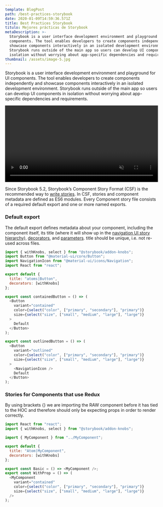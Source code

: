 ```yaml
---
template: BlogPost
path: /best-practices-storybook
date: 2020-01-09T14:59:36.571Z
title: Best Practices Storybook
titulo: Mejores prácticas de Storybook
metaDescription: >-
  Storybook is a user interface development environment and playground for UI
  components. The tool enables developers to create components independently and
  showcase components interactively in an isolated development environment.
  Storybook runs outside of the main app so users can develop UI components in
  isolation without worrying about app-specific dependencies and requirements.
thumbnail: /assets/image-5.jpg
---
```

Storybook is a user interface development environment and playground for UI components. The tool enables developers to create components independently and showcase components interactively in an isolated development environment. Storybook runs outside of the main app so users can develop UI components in isolation without worrying about app-specific dependencies and requirements.

<video autoplay="" muted="" loop="" playsinline="" alt="Storybook video" style="width:100%">
<source src="https://storybook.js.org/videos/storybook-hero-video-optimized.mp4" type="video/mp4">
</video>

Since Storybook 5.2, Storybook’s Component Story Format (CSF) is the recommended way to [write stories](https://storybook.js.org/docs/basics/writing-stories/). In CSF, stories and component metadata are defined as ES6 modules. Every Component story file consists of a required default export and one or more named exports.

### Default export

The default export defines metadata about your component, including the component itself, its title (where it will show up in the [navigation UI story hierarchy](https://storybook.js.org/docs/basics/writing-stories/#story-hierarchy)), [decorators](https://storybook.js.org/docs/basics/writing-stories/#decorators), and [parameters](https://storybook.js.org/docs/basics/writing-stories/#parameters). title should be unique, i.e. not re-used across files.

```javascript
import { withKnobs, select } from "@storybook/addon-knobs";
import Button from "@material-ui/core/Button";
import NavigationIcon from "@material-ui/icons/Navigation";
import React from "react";

export default {
  title: "atoms|Button",
  decorators: [withKnobs]
};

export const containedButton = () => (
  <Button
    variant="contained"
    color={select("color", ["primary", "secondary"], "primary")}
    size={select("size", ["small", "medium", "large"], "large")}
  >
    Default
  </Button>
);

export const outlinedButton = () => (
  <Button
    variant="outlined"
    color={select("color", ["primary", "secondary"], "primary")}
    size={select("size", ["small", "medium", "large"], "large")}
  >
    <NavigationIcon />
    Default
  </Button>
);
```

### Stories for Components that use Redux

By using brackets {} we are importing the RAW component before it has tied to the HOC and therefore should only be expecting props in order to render correctly.

```javascript
import React from "react";
import { withKnobs, select } from "@storybook/addon-knobs";

import { MyComponent } from "../MyComponent";

export default {
  title: "Atom|MyComponent",
  decorators: [withKnobs]
};

export const Basic = () => <MyComponent />;
export const WithProp = () => (
  <MyComponent
    variant="contained"
    color={select("color", ["primary", "secondary"], "primary")}
    size={select("size", ["small", "medium", "large"], "large")}
  />
);
```
